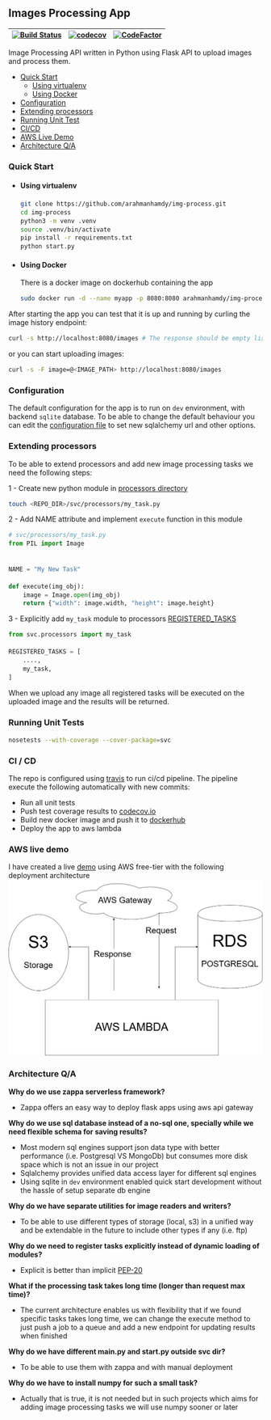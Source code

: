 ## Images Processing App
| [![Build Status](https://travis-ci.com/arahmanhamdy/img-process.svg?branch=master)](https://travis-ci.com/arahmanhamdy/img-process) 	| [![codecov](https://codecov.io/gh/arahmanhamdy/img-process/branch/master/graph/badge.svg)](https://codecov.io/gh/arahmanhamdy/img-process) 	|  [![CodeFactor](https://www.codefactor.io/repository/github/arahmanhamdy/img-process/badge)](https://www.codefactor.io/repository/github/arahmanhamdy/img-process) 	|
|-------------------------------------------------------------------------------------------------------------------------------------	|--------------------------------------------------------------------------------------------------------------------------------------------	|--------------------------------------------------------------------------------------------------------------------------------------------------------------------	|

Image Processing API written in Python using Flask API to upload images and process them. 

- [Quick Start](#Quick-Start)
    - [Using virtualenv](#using-virtualenv)
    - [Using Docker](#using-docker)
- [Configuration](#configuration)
- [Extending processors](#extending-processors)
- [Running Unit Test](#running-unit-tests)
- [CI/CD](#ci--cd)
- [AWS Live Demo](#aws-live-demo)
- [Architecture Q/A](#architecture-qa)

### Quick Start
- #### Using virtualenv
    ```bash
  git clone https://github.com/arahmanhamdy/img-process.git
  cd img-process
  python3 -m venv .venv
  source .venv/bin/activate
  pip install -r requirements.txt
  python start.py 
    ```

- #### Using Docker
    There is a docker image on dockerhub containing the app
    ```bash
   sudo docker run -d --name myapp -p 8080:8080 arahmanhamdy/img-process
    ```

After starting the app you can test that it is up and running by curling the image history endpoint:

```bash
curl -s http://localhost:8080/images # The response should be empty list []
```

or you can start uploading images:
```bash
curl -s -F image=@<IMAGE_PATH> http://localhost:8080/images
```

### Configuration
The default configuration for the app is to run on `dev` environment, with backend `sqlite` database.
To be able to change the default behaviour you can edit the [configuration file](svc/config.py) to set new sqlalchemy url and other options.

### Extending processors
To be able to extend processors and add new image processing tasks we need the following steps:

1 - Create new python module in [processors directory](svc/processors)
```bash
touch <REPO_DIR>/svc/processors/my_task.py
```
2 - Add NAME attribute and implement `execute` function in this module
```python
# svc/processors/my_task.py
from PIL import Image


NAME = "My New Task"

def execute(img_obj):
    image = Image.open(img_obj)
    return {"width": image.width, "height": image.height}
```

3 - Explicitly add `my_task` module to processors [REGISTERED_TASKS](svc/processors/__init__.py)
```python
from svc.processors import my_task

REGISTERED_TASKS = [
    ....,
    my_task,
]
```

When we upload any image all registered tasks will be executed on the uploaded image and the results will be returned.

### Running Unit Tests
```bash
nosetests --with-coverage --cover-package=svc
```

### CI / CD
The repo is configured using [travis](https://travis-ci.com/arahmanhamdy/img-process) to run ci/cd pipeline.
The pipeline execute the following automatically with new commits:
- Run all unit tests
- Push test coverage results to [codecov.io](https://codecov.io/gh/arahmanhamdy/)
- Build new docker image and push it to [dockerhub](https://hub.docker.com/r/arahmanhamdy/img-process)
- Deploy the app to aws lambda 

### AWS live demo
I have created a live [demo](https://4dbz3odohd.execute-api.us-east-2.amazonaws.com/stg/images) using AWS free-tier with the following deployment architecture
![AWS Deployment](deploy.jpg)

### Architecture Q/A
**Why do we use zappa serverless framework?**
- Zappa offers an easy way to deploy flask apps using aws api gateway

**Why do we use sql database instead of a no-sql one, specially while we need flexible schema for saving results?**
- Most modern sql engines support json data type with better performance (i.e. Postgresql VS MongoDb) but consumes more disk space which is not an issue in our project
- Sqlalchemy provides unified data access layer for different sql engines  
- Using sqlite in `dev` environment enabled quick start development without the hassle of setup separate db engine

**Why do we have separate utilities for image readers and writers?**
- To be able to use different types of storage (local, s3) in a unified way and be extendable in the future to include other types if any (i.e. ftp)

**Why do we need to register tasks explicitly instead of dynamic loading of modules?**
- Explicit is better than implicit [PEP-20](https://www.python.org/dev/peps/pep-0020/)

**What if the processing task takes long time (longer than request max time)?**
- The current architecture enables us with flexibility that if we found specific tasks takes long time, we can change the execute method to just push a job to a queue and add a new endpoint for updating results when finished  

**Why do we have different main.py and start.py outside svc dir?**
- To be able to use them with zappa and with manual deployment

**Why do we have to install numpy for such a small task?**
- Actually that is true, it is not needed but in such projects which aims for adding image processing tasks we will use numpy sooner or later
